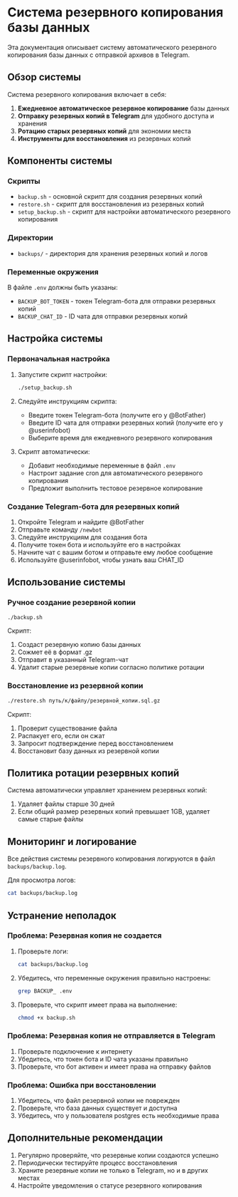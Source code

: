 # Система резервного копирования базы данных

Эта документация описывает систему автоматического резервного копирования базы данных с отправкой архивов в Telegram.

## Обзор системы

Система резервного копирования включает в себя:

1. **Ежедневное автоматическое резервное копирование** базы данных
2. **Отправку резервных копий в Telegram** для удобного доступа и хранения
3. **Ротацию старых резервных копий** для экономии места
4. **Инструменты для восстановления** из резервных копий

## Компоненты системы

### Скрипты

- `backup.sh` - основной скрипт для создания резервных копий
- `restore.sh` - скрипт для восстановления из резервных копий
- `setup_backup.sh` - скрипт для настройки автоматического резервного копирования

### Директории

- `backups/` - директория для хранения резервных копий и логов

### Переменные окружения

В файле `.env` должны быть указаны:
- `BACKUP_BOT_TOKEN` - токен Telegram-бота для отправки резервных копий
- `BACKUP_CHAT_ID` - ID чата для отправки резервных копий

## Настройка системы

### Первоначальная настройка

1. Запустите скрипт настройки:
   ```bash
   ./setup_backup.sh
   ```

2. Следуйте инструкциям скрипта:
   - Введите токен Telegram-бота (получите его у @BotFather)
   - Введите ID чата для отправки резервных копий (получите его у @userinfobot)
   - Выберите время для ежедневного резервного копирования

3. Скрипт автоматически:
   - Добавит необходимые переменные в файл `.env`
   - Настроит задание cron для автоматического резервного копирования
   - Предложит выполнить тестовое резервное копирование

### Создание Telegram-бота для резервных копий

1. Откройте Telegram и найдите @BotFather
2. Отправьте команду `/newbot`
3. Следуйте инструкциям для создания бота
4. Получите токен бота и используйте его в настройках
5. Начните чат с вашим ботом и отправьте ему любое сообщение
6. Используйте @userinfobot, чтобы узнать ваш CHAT_ID

## Использование системы

### Ручное создание резервной копии

```bash
./backup.sh
```

Скрипт:
1. Создаст резервную копию базы данных
2. Сожмет её в формат .gz
3. Отправит в указанный Telegram-чат
4. Удалит старые резервные копии согласно политике ротации

### Восстановление из резервной копии

```bash
./restore.sh путь/к/файлу/резервной_копии.sql.gz
```

Скрипт:
1. Проверит существование файла
2. Распакует его, если он сжат
3. Запросит подтверждение перед восстановлением
4. Восстановит базу данных из резервной копии

## Политика ротации резервных копий

Система автоматически управляет хранением резервных копий:

1. Удаляет файлы старше 30 дней
2. Если общий размер резервных копий превышает 1GB, удаляет самые старые файлы

## Мониторинг и логирование

Все действия системы резервного копирования логируются в файл `backups/backup.log`.

Для просмотра логов:
```bash
cat backups/backup.log
```

## Устранение неполадок

### Проблема: Резервная копия не создается

1. Проверьте логи:
   ```bash
   cat backups/backup.log
   ```

2. Убедитесь, что переменные окружения правильно настроены:
   ```bash
   grep BACKUP_ .env
   ```

3. Проверьте, что скрипт имеет права на выполнение:
   ```bash
   chmod +x backup.sh
   ```

### Проблема: Резервная копия не отправляется в Telegram

1. Проверьте подключение к интернету
2. Убедитесь, что токен бота и ID чата указаны правильно
3. Проверьте, что бот активен и имеет права на отправку файлов

### Проблема: Ошибка при восстановлении

1. Убедитесь, что файл резервной копии не поврежден
2. Проверьте, что база данных существует и доступна
3. Убедитесь, что у пользователя postgres есть необходимые права

## Дополнительные рекомендации

1. Регулярно проверяйте, что резервные копии создаются успешно
2. Периодически тестируйте процесс восстановления
3. Храните резервные копии не только в Telegram, но и в других местах
4. Настройте уведомления о статусе резервного копирования
